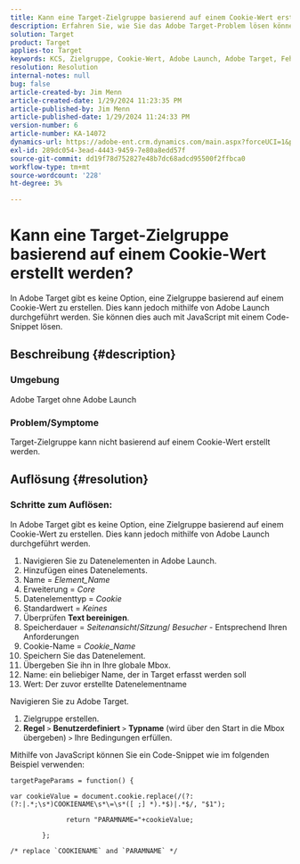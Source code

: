 ```yaml
---
title: Kann eine Target-Zielgruppe basierend auf einem Cookie-Wert erstellt werden?
description: Erfahren Sie, wie Sie das Adobe Target-Problem lösen können, bei dem Sie keine Target-Zielgruppe basierend auf einem Cookie-Wert erstellen können.
solution: Target
product: Target
applies-to: Target
keywords: KCS, Zielgruppe, Cookie-Wert, Adobe Launch, Adobe Target, Fehlerbehebung, Option, JavaScript
resolution: Resolution
internal-notes: null
bug: false
article-created-by: Jim Menn
article-created-date: 1/29/2024 11:23:35 PM
article-published-by: Jim Menn
article-published-date: 1/29/2024 11:24:33 PM
version-number: 6
article-number: KA-14072
dynamics-url: https://adobe-ent.crm.dynamics.com/main.aspx?forceUCI=1&pagetype=entityrecord&etn=knowledgearticle&id=a193e566-fdbe-ee11-9079-6045bd006268
exl-id: 289dc054-3ead-4443-9459-7e80a8edd57f
source-git-commit: dd19f78d752827e48b7dc68adcd95500f2ffbca0
workflow-type: tm+mt
source-wordcount: '228'
ht-degree: 3%

---
```


# Kann eine Target-Zielgruppe basierend auf einem Cookie-Wert erstellt werden?


In Adobe Target gibt es keine Option, eine Zielgruppe basierend auf einem Cookie-Wert zu erstellen. Dies kann jedoch mithilfe von Adobe Launch durchgeführt werden. Sie können dies auch mit JavaScript mit einem Code-Snippet lösen.

## Beschreibung {#description}




### Umgebung



Adobe Target ohne Adobe Launch



### Problem/Symptome



Target-Zielgruppe kann nicht basierend auf einem Cookie-Wert erstellt werden.


## Auflösung {#resolution}




### Schritte zum Auflösen:

In Adobe Target gibt es keine Option, eine Zielgruppe basierend auf einem Cookie-Wert zu erstellen. Dies kann jedoch mithilfe von Adobe Launch durchgeführt werden.

1. Navigieren Sie zu Datenelementen in Adobe Launch.
2. Hinzufügen eines Datenelements.
3. Name = *Element_Name*
4. Erweiterung = *Core*
5. Datenelementtyp = *Cookie*
6. Standardwert = *Keines*
7. Überprüfen <b>Text bereinigen</b>.
8. Speicherdauer = *Seitenansicht*/*Sitzung*/ *Besucher* - Entsprechend Ihren Anforderungen
9. Cookie-Name = *Cookie_Name*
10. Speichern Sie das Datenelement.
11. Übergeben Sie ihn in Ihre globale Mbox.
12. Name: ein beliebiger Name, der in Target erfasst werden soll
13. Wert: Der zuvor erstellte Datenelementname


Navigieren Sie zu Adobe Target.

1. Zielgruppe erstellen.
2. <b>Regel</b> `>`  <b>Benutzerdefiniert</b> `>`  <b>Typname</b> (wird über den Start in die Mbox übergeben) `>`  Ihre Bedingungen erfüllen.




Mithilfe von JavaScript können Sie ein Code-Snippet wie im folgenden Beispiel verwenden:


```
targetPageParams = function() {

var cookieValue = document.cookie.replace(/(?:(?:|.*;\s*)COOKIENAME\s*\=\s*([ ;] *).*$)|.*$/, "$1");

              return "PARAMNAME="+cookieValue;

        };

/* replace `COOKIENAME` and `PARAMNAME` */
```
